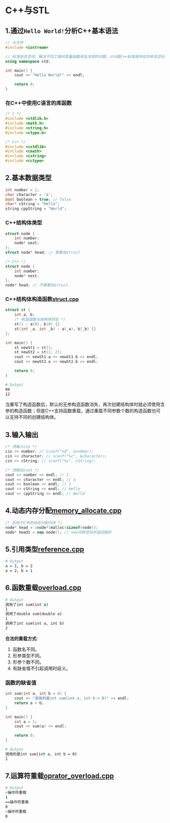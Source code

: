 # C++与STL

## 1.通过`Hello World!`分析C++基本语法

```c++
// 头文件
#include <iostream>

// 标准命名空间，解决不同工程间变量函数命名冲突的问题，std是C++标准库所在的命名空间
using namespace std;

int main() {
    cout << "Hello World!" << endl;

    return 0;
}
```

### 在C++中使用C语言的库函数

```c
/* C */
#include <stdlib.h>
#include <math.h>
#include <string.h>
#include <ctype.h>
```
```C++
/* C++ */
#include <cstdlib>
#include <cmath>
#include <cstring>
#include <cctype>
```

## 2.基本数据类型

```C++
int number = 1;
char character = 'a';
bool boolean = true; // false
char* cString = "Hello";
string cppString = "World";
```
### C++结构体类型

```C
struct node {
    int number;
    node* next;
};
struct node* head; // 需要加struct
```

```C++
/* C++ */
struct node {
    int number;
    node* next;
};
node* head; // 不需要加struct
```

### C++结构体构造函数[struct.cpp](./struct.cpp)

```C++
struct st {
    int a, b;
    /* 构造函数与结构体同名 */
    st() : a(0), b(0) {}
    st(int _a, int _b) : a(_a), b(_b) {}
};

int main() {
    st newSt1 = st();
    st newSt2 = st(1, 2);
    cout << newSt1.a << newSt1.b << endl;
    cout << newSt2.a << newSt2.b << endl;

    return 0;
}
```

```bash
# Output
00
12
```

当重写了构造函数后，默认的无参构造函数消失，再次创建结构体时就必须使用含参的构造函数；但是C++支持函数重载，通过重载不同参数个数的构造函数也可以支持不同的创建结构体。

## 3.输入输出

```C++
/* 流输入cin */
cin >> number; // scanf("%d", &number);
cin >> character; // scanf("%c", &character);
cin >> cString; // scanf("%s", cString);
```

```C++
/* 流输出cout */
cout << number << endl; // 1
cout << character << endl; // a
cout << boolean << endl; // 1
cout ‹< cString << endl; // Hello
cout << cppString << endl; // World
```

## 4.动态内存分配[memory_allocate.cpp](./memory_allocate.cpp)

```C++
/* 区别于C中的动态分配内存 */
node* head = (node*)malloc(sizeof(node));
node* head1 = new node(); // new开辟空间并返回指针
```

## 5.引用类型[reference.cpp](./reference.cpp)

```bash
# Output
a = 1, b = 2
a = 2, b = 1
```

## 6.函数重载[overload.cpp](./overload.cpp)

```bash
# Output
调用了int sum(int a)
1
调用了double sum(double a)
1
调用了int sum(int a, int b)
2
```

**合法的重载方式:**
1. 函数名不同。
2. 形参类型不同。
3. 形参个数不同。
4. 有缺省值不引起调用时歧义。

### 函数的缺省值

```C++
int sum(int a, int b = 0) {
    cout << "调用的是int sum(int a, int b = 0)" << endl;
    return a + b;
}

int main() {
    int a = 1;
    cout << sum(a) << endl;

    return 0;
}
```

```bash
# Output
调用的是int sum(int a, int b = 0)
1
```

## 7.运算符重载[oprator_overload.cpp](./operator_overload.cpp)

```bash
# Output
<操作符重载
1
==操作符重载
0
>操作符重载
0
```
